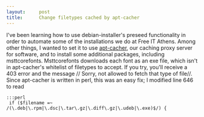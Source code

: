 ```yaml
---
layout:     post
title:      Change filetypes cached by apt-cacher
---
```



I've been learning how to use debian-installer's preseed functionality in order to automate some of the installations we do at Free IT Athens. Among other things, I wanted to set it to use [apt-cacher](http://packages.debian.org/apt-cacher), our caching proxy server for software, and to install some additional packages, including msttcorefonts. Msttcorefonts downloads each font as an exe file, which isn't in apt-cacher's whitelist of filetypes to accept. If you try, you'll receive a 403 error and the message // Sorry, not allowed to fetch that type of file//. Since apt-cacher is written in perl, this was an easy fix; I modified line 646 to read

	:::perl
	 if ($filename =~ /(\.deb|\.rpm|\.dsc|\.tar\.gz|\.diff\.gz|\.udeb|\.exe)$/) {






